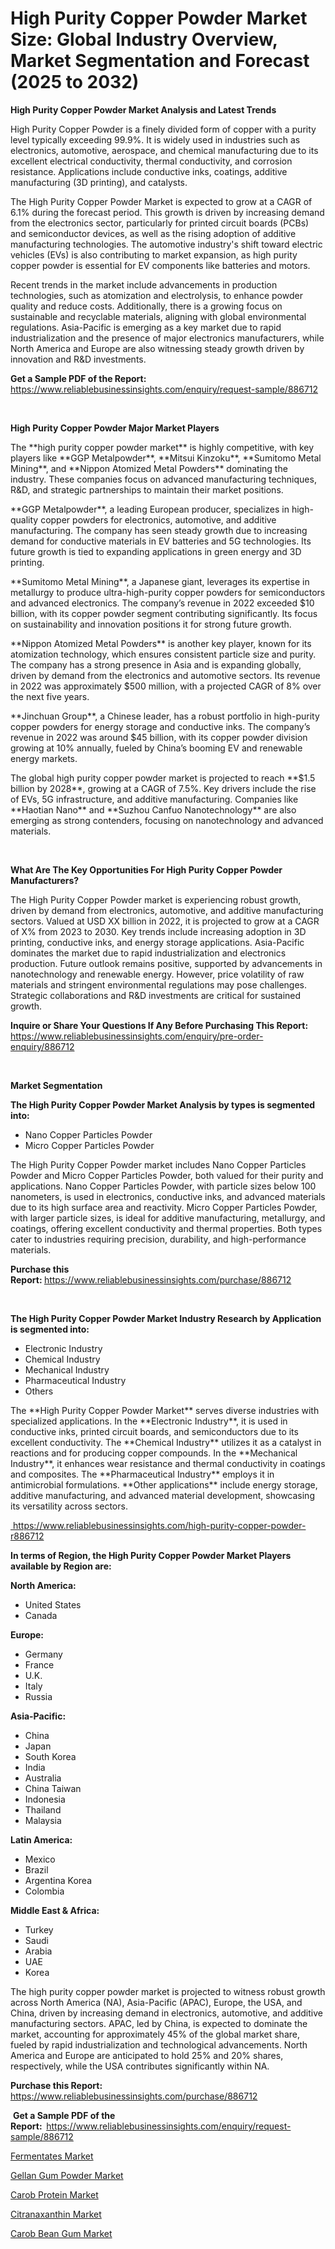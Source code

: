 <p><h1>High Purity Copper Powder Market Size: Global Industry Overview, Market Segmentation and Forecast (2025 to 2032)</h1></p><p><strong>High Purity Copper Powder Market Analysis and Latest Trends</strong></p>
<p><p>High Purity Copper Powder is a finely divided form of copper with a purity level typically exceeding 99.9%. It is widely used in industries such as electronics, automotive, aerospace, and chemical manufacturing due to its excellent electrical conductivity, thermal conductivity, and corrosion resistance. Applications include conductive inks, coatings, additive manufacturing (3D printing), and catalysts.</p><p>The High Purity Copper Powder Market is expected to grow at a CAGR of 6.1% during the forecast period. This growth is driven by increasing demand from the electronics sector, particularly for printed circuit boards (PCBs) and semiconductor devices, as well as the rising adoption of additive manufacturing technologies. The automotive industry's shift toward electric vehicles (EVs) is also contributing to market expansion, as high purity copper powder is essential for EV components like batteries and motors.</p><p>Recent trends in the market include advancements in production technologies, such as atomization and electrolysis, to enhance powder quality and reduce costs. Additionally, there is a growing focus on sustainable and recyclable materials, aligning with global environmental regulations. Asia-Pacific is emerging as a key market due to rapid industrialization and the presence of major electronics manufacturers, while North America and Europe are also witnessing steady growth driven by innovation and R&D investments.</p></p>
<p><strong>Get a Sample PDF of the Report:&nbsp;</strong> <a href="https://www.reliablebusinessinsights.com/enquiry/request-sample/886712?utm_campaign=1106&utm_medium=2&utm_source=Github&utm_content=ia&utm_term=26012025&utm_id=high-purity-copper-powder">https://www.reliablebusinessinsights.com/enquiry/request-sample/886712</a></p>
<p>&nbsp;</p>
<p><strong>High Purity Copper Powder Major Market Players</strong></p>
<p><p>The **high purity copper powder market** is highly competitive, with key players like **GGP Metalpowder**, **Mitsui Kinzoku**, **Sumitomo Metal Mining**, and **Nippon Atomized Metal Powders** dominating the industry. These companies focus on advanced manufacturing techniques, R&D, and strategic partnerships to maintain their market positions.</p><p>**GGP Metalpowder**, a leading European producer, specializes in high-quality copper powders for electronics, automotive, and additive manufacturing. The company has seen steady growth due to increasing demand for conductive materials in EV batteries and 5G technologies. Its future growth is tied to expanding applications in green energy and 3D printing.</p><p>**Sumitomo Metal Mining**, a Japanese giant, leverages its expertise in metallurgy to produce ultra-high-purity copper powders for semiconductors and advanced electronics. The company’s revenue in 2022 exceeded $10 billion, with its copper powder segment contributing significantly. Its focus on sustainability and innovation positions it for strong future growth.</p><p>**Nippon Atomized Metal Powders** is another key player, known for its atomization technology, which ensures consistent particle size and purity. The company has a strong presence in Asia and is expanding globally, driven by demand from the electronics and automotive sectors. Its revenue in 2022 was approximately $500 million, with a projected CAGR of 8% over the next five years.</p><p>**Jinchuan Group**, a Chinese leader, has a robust portfolio in high-purity copper powders for energy storage and conductive inks. The company’s revenue in 2022 was around $45 billion, with its copper powder division growing at 10% annually, fueled by China’s booming EV and renewable energy markets.</p><p>The global high purity copper powder market is projected to reach **$1.5 billion by 2028**, growing at a CAGR of 7.5%. Key drivers include the rise of EVs, 5G infrastructure, and additive manufacturing. Companies like **Haotian Nano** and **Suzhou Canfuo Nanotechnology** are also emerging as strong contenders, focusing on nanotechnology and advanced materials.</p></p>
<p>&nbsp;</p>
<p><strong>What Are The Key Opportunities For High Purity Copper Powder Manufacturers?</strong></p>
<p><p>The High Purity Copper Powder market is experiencing robust growth, driven by demand from electronics, automotive, and additive manufacturing sectors. Valued at USD XX billion in 2022, it is projected to grow at a CAGR of X% from 2023 to 2030. Key trends include increasing adoption in 3D printing, conductive inks, and energy storage applications. Asia-Pacific dominates the market due to rapid industrialization and electronics production. Future outlook remains positive, supported by advancements in nanotechnology and renewable energy. However, price volatility of raw materials and stringent environmental regulations may pose challenges. Strategic collaborations and R&D investments are critical for sustained growth.</p></p>
<p><strong>Inquire or Share Your Questions If Any Before Purchasing This Report:</strong> <a href="https://www.reliablebusinessinsights.com/enquiry/pre-order-enquiry/886712?utm_campaign=1106&utm_medium=2&utm_source=Github&utm_content=ia&utm_term=26012025&utm_id=high-purity-copper-powder">https://www.reliablebusinessinsights.com/enquiry/pre-order-enquiry/886712</a></p>
<p>&nbsp;</p>
<p><strong>Market Segmentation</strong></p>
<p><strong>The High Purity Copper Powder Market Analysis by types is segmented into:</strong></p>
<p><ul><li>Nano Copper Particles Powder</li><li>Micro Copper Particles Powder</li></ul></p>
<p><p>The High Purity Copper Powder market includes Nano Copper Particles Powder and Micro Copper Particles Powder, both valued for their purity and applications. Nano Copper Particles Powder, with particle sizes below 100 nanometers, is used in electronics, conductive inks, and advanced materials due to its high surface area and reactivity. Micro Copper Particles Powder, with larger particle sizes, is ideal for additive manufacturing, metallurgy, and coatings, offering excellent conductivity and thermal properties. Both types cater to industries requiring precision, durability, and high-performance materials.</p></p>
<p><strong>Purchase this Report:&nbsp;</strong><a href="https://www.reliablebusinessinsights.com/purchase/886712?utm_campaign=1106&utm_medium=2&utm_source=Github&utm_content=ia&utm_term=26012025&utm_id=high-purity-copper-powder">https://www.reliablebusinessinsights.com/purchase/886712</a></p>
<p>&nbsp;</p>
<p><strong>The High Purity Copper Powder Market Industry Research by Application is segmented into:</strong></p>
<p><ul><li>Electronic Industry</li><li>Chemical Industry</li><li>Mechanical Industry</li><li>Pharmaceutical Industry</li><li>Others</li></ul></p>
<p><p>The **High Purity Copper Powder Market** serves diverse industries with specialized applications. In the **Electronic Industry**, it is used in conductive inks, printed circuit boards, and semiconductors due to its excellent conductivity. The **Chemical Industry** utilizes it as a catalyst in reactions and for producing copper compounds. In the **Mechanical Industry**, it enhances wear resistance and thermal conductivity in coatings and composites. The **Pharmaceutical Industry** employs it in antimicrobial formulations. **Other applications** include energy storage, additive manufacturing, and advanced material development, showcasing its versatility across sectors.</p></p>
<p><a href="https://www.reliablebusinessinsights.com/high-purity-copper-powder-r886712?utm_campaign=1106&utm_medium=2&utm_source=Github&utm_content=ia&utm_term=26012025&utm_id=high-purity-copper-powder">&nbsp;https://www.reliablebusinessinsights.com/high-purity-copper-powder-r886712</a></p>
<p><strong>In terms of Region, the High Purity Copper Powder Market Players available by Region are:</strong></p>
<p>
    <p> <strong> North America: </strong>
        <ul>
            <li>United States</li>
            <li>Canada</li>
        </ul>
        </p> 
    <p> <strong> Europe: </strong>
        <ul>
            <li>Germany</li>
            <li>France</li>
            <li>U.K.</li>
            <li>Italy</li>
            <li>Russia</li>
        </ul>
        </p> 
    <p> <strong> Asia-Pacific: </strong>
        <ul>
            <li>China</li>
            <li>Japan</li>
            <li>South Korea</li>
            <li>India</li>
            <li>Australia</li>
            <li>China Taiwan</li>
            <li>Indonesia</li>
            <li>Thailand</li>
            <li>Malaysia</li>
        </ul>
        </p> 
    <p> <strong> Latin America: </strong>
        <ul>
            <li>Mexico</li>
            <li>Brazil</li>
            <li>Argentina Korea</li>
            <li>Colombia</li>
        </ul>
        </p> 
    <p> <strong> Middle East & Africa: </strong>
        <ul>
            <li>Turkey</li>
            <li>Saudi</li>
            <li>Arabia</li>
            <li>UAE</li>
            <li>Korea</li>
        </ul>
    </p>
    </p>
<p><p>The high purity copper powder market is projected to witness robust growth across North America (NA), Asia-Pacific (APAC), Europe, the USA, and China, driven by increasing demand in electronics, automotive, and additive manufacturing sectors. APAC, led by China, is expected to dominate the market, accounting for approximately 45% of the global market share, fueled by rapid industrialization and technological advancements. North America and Europe are anticipated to hold 25% and 20% shares, respectively, while the USA contributes significantly within NA.</p></p>
<p><strong>Purchase this Report: </strong><a href="https://www.reliablebusinessinsights.com/purchase/886712?utm_campaign=1106&utm_medium=2&utm_source=Github&utm_content=ia&utm_term=26012025&utm_id=high-purity-copper-powder">https://www.reliablebusinessinsights.com/purchase/886712</a></p>
<p>&nbsp;<strong>Get a Sample PDF of the Report:&nbsp;&nbsp;</strong><a href="https://www.reliablebusinessinsights.com/enquiry/request-sample/886712?utm_campaign=1106&utm_medium=2&utm_source=Github&utm_content=ia&utm_term=26012025&utm_id=high-purity-copper-powder">https://www.reliablebusinessinsights.com/enquiry/request-sample/886712</a></p>
<p><strong></strong></p>
<p><p><a href="https://github.com/tumacaakesha78/Market-Research-Report-List-1/blob/main/fermentates-market.md?utm_campaign=1106&utm_medium=2&utm_source=Github&utm_content=ia&utm_term=26012025&utm_id=high-purity-copper-powder">Fermentates Market</a></p><p><a href="https://github.com/gethunsides/Market-Research-Report-List-1/blob/main/gellan-gum-powder-market.md?utm_campaign=1106&utm_medium=2&utm_source=Github&utm_content=ia&utm_term=26012025&utm_id=high-purity-copper-powder">Gellan Gum Powder Market</a></p><p><a href="https://github.com/borgomornar/Market-Research-Report-List-1/blob/main/carob-protein-market.md?utm_campaign=1106&utm_medium=2&utm_source=Github&utm_content=ia&utm_term=26012025&utm_id=high-purity-copper-powder">Carob Protein Market</a></p><p><a href="https://github.com/dbichayison/Market-Research-Report-List-1/blob/main/citranaxanthin-market.md?utm_campaign=1106&utm_medium=2&utm_source=Github&utm_content=ia&utm_term=26012025&utm_id=high-purity-copper-powder">Citranaxanthin Market</a></p><p><a href="https://github.com/simurmarzoa/Market-Research-Report-List-1/blob/main/carob-bean-gum-market.md?utm_campaign=1106&utm_medium=2&utm_source=Github&utm_content=ia&utm_term=26012025&utm_id=high-purity-copper-powder">Carob Bean Gum Market</a></p></p>